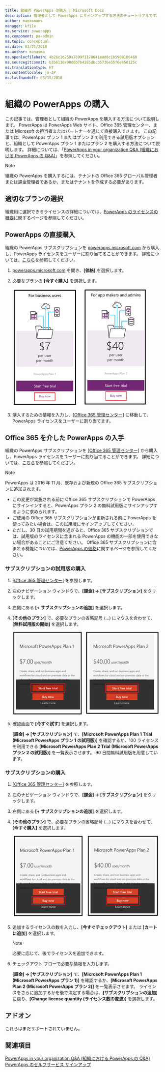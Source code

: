 ```yaml
---
title: 組織の PowerApps の購入 | Microsoft Docs
description: 管理者として PowerApps にサインアップする方法のチュートリアルです。
author: manasmams
manager: kfile
ms.service: powerapps
ms.component: pa-admin
ms.topic: conceptual
ms.date: 03/21/2018
ms.author: manasma
ms.openlocfilehash: 4b26c16259a7699f1178641ead8c1b5908106468
ms.sourcegitcommit: b3b6118790d6b7b4285dbcb5736e55f6e450125c
ms.translationtype: HT
ms.contentlocale: ja-JP
ms.lasthandoff: 05/15/2018
---
```

# <a name="purchase-powerapps-for-your-organization"></a>組織の PowerApps の購入
この記事では、管理者として組織の PowerApps を購入する方法について説明します。 PowerApps は PowerApps Web サイト、Office 365 管理センター、または Microsoft の担当者またはパートナーを通じて直接購入できます。 この記事では、PowerApps プラン 1 またはプラン 2 で利用できる試用版オプションと、組織として PowerApps プラン 1 またはプラン 2 を購入する方法について説明します。 詳細については、「[PowerApps in your organization Q&A (組織における PowerApps の Q&A)](signup-question-and-answer.md)」を参照してください。

> [!NOTE]
>   組織の PowerApps を購入するには、テナントの Office 365 グローバル管理者または課金管理者であるか、またはテナントを作成する必要があります。

## <a name="choosing-the-right-plan"></a>適切なプランの選択
組織用に選択できるライセンスの詳細については、[PowerApps のライセンスの概要](pricing-billing-skus.md)に関するページを参照してください。

## <a name="purchase-powerapps-directly"></a>PowerApps の直接購入
組織の PowerApps サブスクリプションを [powerapps.microsoft.com][4] から購入し、PowerApps ライセンスをユーザーに割り当てることができます。 詳細については、[こちら][5]を参照してください。

1. [powerapps.microsoft.com][4] を開き、**[価格]** を選択します。

2. 必要なプランの **[今すぐ購入]** を選択します。

    ![](./media/signup-for-powerapps-admin/buy-now.png)

3. 購入するための情報を入力し、[[Office 365 管理センター]][6] に移動して、PowerApps ライセンスをユーザーに割り当てます。

## <a name="get-powerapps-through-office-365"></a>Office 365 を介した PowerApps の入手
組織の PowerApps サブスクリプションを [[Office 365 管理センター]][6] から購入し、PowerApps ライセンスをユーザーに割り当てることができます。 詳細については、[こちら][5]を参照してください。

> [!NOTE]
> PowerApps は 2016 年 11 月、既存および新規の Office 365 サブスクリプションに追加されます。
>
> * この変更が実施される前に Office 365 サブスクリプションで PowerApps にサインインすると、PowerApps プラン 2 の無料試用版にサインアップするように求められます。
> * ご使用の Office 365 サブスクリプションが更新される前に PowerApps を使ってみたい場合は、この試用版にサインアップしてください。  
> * ただし、30 日の試用期間を過ぎると、Office 365 サブスクリプションでは、試用版のライセンスに含まれる PowerApps の機能の一部を使用できない場合があることにご注意ください。  Office 365 サブスクリプションに含まれる機能については、[PowerApps の価格][2]に関するページを参照してください。


### <a name="purchase-a-subscription-trial"></a>サブスクリプションの試用版の購入
1. [[Office 365 管理センター]][6] を参照します。

2. 左のナビゲーション ウィンドウで、**[課金] -> [サブスクリプション]** をクリックします。

3. 右側にある **[+ サブスクリプションの追加]** を選択します。

4. **[その他のプラン]** で、必要なプランの省略記号 (...) にマウスを合わせて、**[無料試用版の開始]** を選択します。

    ![](./media/signup-for-powerapps-admin/admin-purchase-trial.png)

5. 確認画面で **[今すぐ試す]** を選択します。

    **[課金] -> [サブスクリプション]** で、**[Microsoft PowerApps Plan 1 Trial (Microsoft PowerApps プラン 1 の試用版)]** を確認するか、100 ライセンスを利用できる **[Microsoft PowerApps Plan 2 Trial (Microsoft PowerApps プラン 2 の試用版)]** を一覧表示させます。 90 日間無料試用版を用意しています。

### <a name="purchase-a-subscription"></a>サブスクリプションの購入
1. [[Office 365 管理センター]][6] を参照します。

2. 左のナビゲーション ウィンドウで、**[課金] -> [サブスクリプション]** をクリックします。

3. 右側にある **[+ サブスクリプションの追加]** を選択します。

4. **[その他のプラン]** で、必要なプランの省略記号 (...) にマウスを合わせて、**[今すぐ購入]** を選択します。

    ![](./media/signup-for-powerapps-admin/admin-purchase-paid.png)

5. 追加するライセンスの数を入力し、**[今すぐチェックアウト]** または **[カートに追加]** を選択します。

   > [!NOTE]
   > 必要に応じて、後でライセンスを追加できます。


6. チェックアウト フローで必要な情報を入力します。

    **[課金] -> [サブスクリプション]** で、**[Microsoft PowerApps Plan 1 (Microsoft PowerApps プラン 1)]** を確認するか、**[Microsoft PowerApps Plan 2 (Microsoft PowerApps プラン 2)]** を一覧表示させます。 ライセンスをさらに追加するかを後で決定する場合は、**[サブスクリプションの追加]** に戻り、**[Change license quantity (ライセンス数の変更)]** を選択します。

## <a name="add-ons"></a>アドオン
これらはまだサポートされていません。

## <a name="see-also"></a>関連項目
[PowerApps in your organization Q&A (組織における PowerApps の Q&A)](signup-question-and-answer.md)  
[PowerApps のセルフサービス サインアップ](../maker/signup-for-powerapps.md)  

<!--Reference links in article-->
[1]: http://go.microsoft.com/fwlink/p/?LinkId=715583
[2]: http://go.microsoft.com/fwlink/p/?LinkId=708209
[4]: https://go.microsoft.com/fwlink/?linkid=832551
[5]: https://support.office.com/article/997596b5-4173-4627-b915-36abac6786dc
[6]: https://portal.office.com/admin/default.aspx
